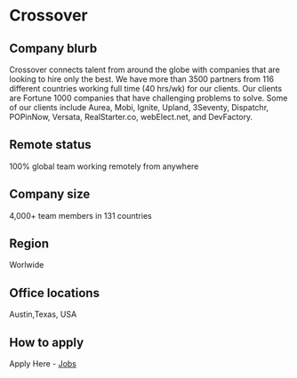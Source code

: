 # Crossover

## Company blurb

Crossover connects talent from around the globe with companies that are looking to hire only the best. We have more than 3500 partners from 116 different countries working full time (40 hrs/wk) for our clients. Our clients are Fortune 1000 companies that have challenging problems to solve. Some of our clients include Aurea, Mobi, Ignite, Upland, 3Seventy, Dispatchr, POPinNow, Versata, RealStarter.co, webElect.net, and DevFactory.

## Remote status

100% global team working remotely from anywhere

## Company size

4,000+ team members in 131 countries

## Region

Worlwide

## Office locations

Austin,Texas, USA

## How to apply

Apply Here - [Jobs](https://www.crossover.com/jobs)

